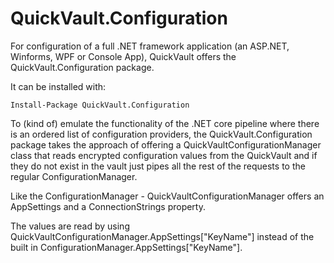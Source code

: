 ﻿# QuickVault.Configuration

For configuration of a full .NET framework application (an ASP.NET, Winforms, WPF or Console App), QuickVault offers the QuickVault.Configuration package.

It can be installed with:

```
Install-Package QuickVault.Configuration
```

To (kind of) emulate the functionality of the .NET core pipeline where there is an ordered list of configuration
providers, the QuickVault.Configuration package takes the approach of offering a QuickVaultConfigurationManager 
class that reads encrypted configuration values from the QuickVault and if they do not exist in the vault
just pipes all the rest of the requests to the regular ConfigurationManager. 

Like the ConfigurationManager - QuickVaultConfigurationManager offers an AppSettings and a ConnectionStrings property.

The values are read by using QuickVaultConfigurationManager.AppSettings["KeyName"] instead of the built in ConfigurationManager.AppSettings["KeyName"]. 